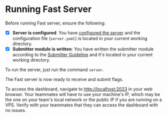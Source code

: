 # Running Fast Server

<script src="https://cdn.jsdelivr.net/npm/asciinema-player@3.5.0/dist/bundle/asciinema-player.min.js"></script>
<link rel="stylesheet" href="https://cdn.jsdelivr.net/npm/asciinema-player@3.5.0/dist/bundle/asciinema-player.min.css">

Before running Fast server, ensure the following:

- [x] **Server is configured**: You have [configured the server](../server/configuration.md) and the configuration file (`server.yaml`) is located in your current working directory.
- [x] **Submitter module is written**: You have written the submitter module according to the [Submitter Guideline](submitter-guideline.md) and it's located in your current working directory.

To run the server, just run the command `server`.

<div id="server-running-demo"></div>
<script>
  AsciinemaPlayer.create('/fast/assets/demos/server.cast', document.getElementById('server-running-demo'), {
      cols: 129,
      rows: 25,
      idleTimeLimit: 2
  });
</script>

The Fast server is now ready to receive and submit flags. 

To access the dashboard, navigate to [http://localhost:2023](http://localhost:2023) in your web browser. Your teammates will have to use your machine's IP, which may be the one on your team's local network or the public IP if you are running on a VPS. Verify with your teammates that they can access the dashboard with no issues.
